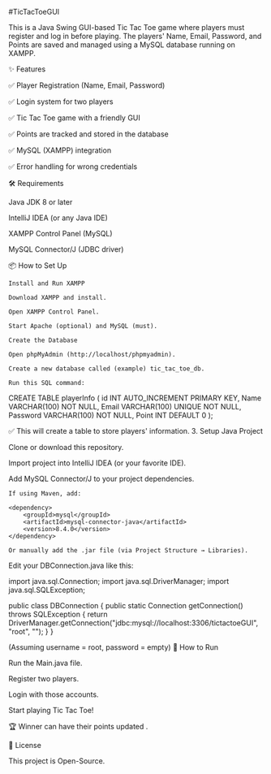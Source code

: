 #TicTacToeGUI

This is a Java Swing GUI-based Tic Tac Toe game where players must register and log in before playing. The players' Name, Email, Password, and Points are saved and managed using a MySQL database running on XAMPP.

✨ Features

✅ Player Registration (Name, Email, Password)

✅ Login system for two players

✅ Tic Tac Toe game with a friendly GUI

✅ Points are tracked and stored in the database

✅ MySQL (XAMPP) integration

✅ Error handling for wrong credentials

🛠 Requirements

Java JDK 8 or later

IntelliJ IDEA (or any Java IDE)

XAMPP Control Panel (MySQL)

MySQL Connector/J (JDBC driver)

📦 How to Set Up

    Install and Run XAMPP

    Download XAMPP and install.

    Open XAMPP Control Panel.

    Start Apache (optional) and MySQL (must).

    Create the Database

    Open phpMyAdmin (http://localhost/phpmyadmin).

    Create a new database called (example) tic_tac_toe_db.

    Run this SQL command:

CREATE TABLE playerInfo ( id INT AUTO_INCREMENT PRIMARY KEY, Name VARCHAR(100) NOT NULL, Email VARCHAR(100) UNIQUE NOT NULL, Password VARCHAR(100) NOT NULL, Point INT DEFAULT 0 );

✅ This will create a table to store players' information. 3. Setup Java Project

Clone or download this repository.

Import project into IntelliJ IDEA (or your favorite IDE).

Add MySQL Connector/J to your project dependencies.

    If using Maven, add:

    <dependency>
        <groupId>mysql</groupId>
        <artifactId>mysql-connector-java</artifactId>
        <version>8.4.0</version>
    </dependency>

    Or manually add the .jar file (via Project Structure → Libraries).

Edit your DBConnection.java like this:

import java.sql.Connection; import java.sql.DriverManager; import java.sql.SQLException;

public class DBConnection { public static Connection getConnection() throws SQLException { return DriverManager.getConnection("jdbc:mysql://localhost:3306/tictactoeGUI", "root", ""); } }

(Assuming username = root, password = empty) 🚀 How to Run

Run the Main.java file.

Register two players.

Login with those accounts.

Start playing Tic Tac Toe!

🏆 Winner can have their points updated .

📜 License

This project is Open-Source.
